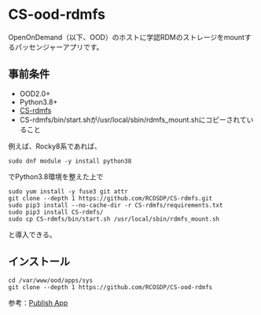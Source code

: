 # CS-ood-rdmfs

OpenOnDemand（以下、OOD）のホストに学認RDMのストレージをmountするパッセンジャーアプリです。

## 事前条件

- OOD2.0+
- Python3.8+
- [CS-rdmfs](https://github.com/RCOSDP/CS-rdmfs)
- CS-rdmfs/bin/start.shが/usr/local/sbin/rdmfs_mount.shにコピーされていること

例えば、Rocky8系であれば、

```
sudo dnf module -y install python38
```

でPython3.8環境を整えた上で

```
sudo yum install -y fuse3 git attr
git clone --depth 1 https://github.com/RCOSDP/CS-rdmfs.git
sudo pip3 install --no-cache-dir -r CS-rdmfs/requirements.txt
sudo pip3 install CS-rdmfs/
sudo cp CS-rdmfs/bin/start.sh /usr/local/sbin/rdmfs_mount.sh
```

と導入できる。

## インストール

```
cd /var/www/ood/apps/sys
git clone --depth 1 https://github.com/RCOSDP/CS-ood-rdmfs
```

参考：[Publish App](https://osc.github.io/ood-documentation/latest/app-development/tutorials-passenger-apps/ps-to-quota.html#publish-app)

